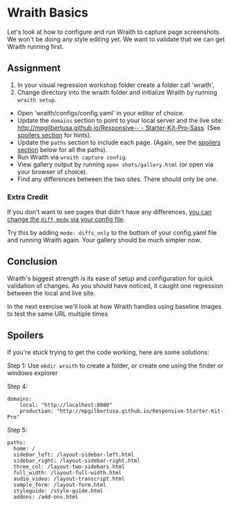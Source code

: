 # Wraith Basics

Let's look at how to configure and run Wraith to capture page screenshots. We won't be doing any style editing yet. We want to validate that we can get Wraith running first.

## Assignment

1. In your visual regression workshop folder create a folder call 'wraith',
2. Change directory into the wraith folder and initialize Wraith by running `wraith setup`.
- Open 'wraith/configs/config.yaml' in your editor of choice.
- Update the `domains` section to point to your local server and the live site: [http://mpgilbertusa.github.io/Responsive-- - Starter-Kit-Pro-Sass](http://mpgilbertusa.github.io/Responsive-Starter-Kit-Pro-Sass). (See [spoilers section](#spoilers) for hints).
- Update the `paths` section to include each page. (Again, see the [spoilers section](#spoilers) below for all the paths).
- Run Wraith via `wraith capture config`.
- View gallery output by running `open shots/gallery.html` (or open via your browser of choice).
- Find any differences between the two sites. There should only be one.

### Extra Credit

If you don't want to see pages that didn't have any differences, [you can change the `diff mode` via your config file](http://bbc-news.github.io/wraith/index.html#Configoptions).

Try this by adding `mode: diffs_only` to the bottom of your config.yaml file and running Wraith again. Your gallery should be much simpler now.

## Conclusion

Wraith's biggest strength is its ease of setup and configuration for quick validation of changes. As you should have noticed, it caught one regression between the local and live site.

In the next exercise we'll look at how Wraith handles using baseline images to test the same URL multiple times

## Spoilers

If you're stuck trying to get the code working, here are some solutions:

Step 1: Use `mkdir wraith` to create a folder, or create one using the finder or windows explorer

Step 4:

```
domains:
    local: "http://localhost:8080"
    production: "http://mpgilbertusa.github.io/Responsive-Starter-Kit-Pro"
```

Step 5:

```
paths:
  home: /
  sidebar_left: /layout-sidebar-left.html
  sidebar_right: /layout-sidebar-right.html
  three_col: /layout-two-sidebars.html
  full_width: /layout-full-width.html
  audio_video: /layout-transcript.html
  sample_form: /layout-form.html
  styleguide: /style-guide.html
  addons: /add-ons.html
```
